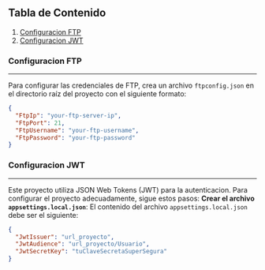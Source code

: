 ## Tabla de Contenido
1. [Configuracion FTP](#configuracion-ftp)
2. [Configuracion JWT](#configuracion-jwt)

### Configuracion FTP
***
Para configurar las credenciales de FTP, crea un archivo `ftpconfig.json` en el directorio raíz del proyecto con el siguiente formato:
```json
{
  "FtpIp": "your-ftp-server-ip",
  "FtpPort": 21,
  "FtpUsername": "your-ftp-username",
  "FtpPassword": "your-ftp-password"
}
```
### Configuracion JWT
***
Este proyecto utiliza JSON Web Tokens (JWT) para la autenticacion. Para configurar el proyecto adecuadamente, sigue estos pasos:
**Crear el archivo `appsettings.local.json`**:
El contenido del archivo `appsettings.local.json` debe ser el siguiente:
```json
{
  "JwtIssuer": "url_proyecto",
  "JwtAudience": "url_proyecto/Usuario",
  "JwtSecretKey": "tuClaveSecretaSuperSegura"
}
```

